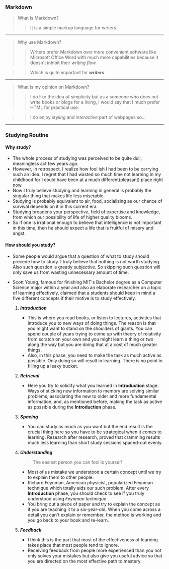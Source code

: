 <!-- 
# Hello there!!!
# Heading 1
#### Heading 4

*italic*

**bold**

~~strikethrough~~
___

> Who won the presidential election?\
>> Heard that it was someone better than Trump
___

[Youtube](https://www.youtube.com "Click here to go YouTube")

___

### Grocery list
- banana
- chicken
- veg
    - broccoli
    - cauliflower
    - sweet potato
- rice
    - brown
- eggs

___ 

1. Ask for input
1. Process input
1. Display output

___

![Aesthetic Image](symbol.jpg)

___

```C++
    int max(int a, int b) {
        return a = (a>b) ? a : b;
    }
```

___

|   | 0 | 1 | 2 |
|---|---|---|---|
| 0 | o | o | x |
| 1 | o | x | x |
| 2 | x | o | o |

-->

### Markdown

> What is Markdown?
>> It is a simple markup language for writers

___

> Why use Markdown?
>> Writers prefer Markdown over more convenient software like Microsoft Office Word with much more capabilities because it doesn't inhibit their *writing flow*

>> Which is quite important for ***writers***

___

> What is my opinion on Markdown?
>> I do like the idea of simplicity but as a someone who does not write books or blogs for a living, I would say that I much prefer HTML for practical use.

>> I do enjoy *styling* and *interactive* part of webpages so...

___

### Studying Routine

#### Why study?
- The whole process of studying was perceived to be quite dull, meaningless act few years ago.
- However, in retrospect, I realize how fool ish I had been to be carrying such an idea. I regret that I had wasted so much time not learning in my childhood for I could have been at a much different(pleasant) place right now.
- Now I truly believe studying and learning in general is probably the singular thing that makes life less miserable.
- Studying is probably equivalent to air, food, socializing as our chance of survival depends on it in this current era.
- Studying broadens your perspective, field of expertise and knowledge, from which our possibility of life of higher quality blooms.
- So if one is irrational enough to believe that intelligence is not important in this time, then he should expect a life that is fruitful of misery and angst.

#### How should you study?
- Some people would argue that a question of what to study should precede how to study. I truly believe that nothing is not worth studying. Also such question is greatly subjective. So skipping such question will only save us from wasting unnecessary amount of time.
- Scott Young, famous for finishing MIT's Bachelor degree as a Computer Science major within a year and also an elaborate researcher on a topic of learning effectively, claimed that a students should keep in mind a five different concepts if their motive is to study effectively.

    1. ***Introduction***
        - This is where you read books, or listen to lectures, activities that introduce you to new ways of doing things. The reason is that you might want to stand on the shoulders of giants. You can spend couple of years trying to come up with theory of relativity from scratch on your own and you might learn a thing or two along the way but you are doing that at a cost of much greater things.
        - Also, in this phase, you need to make the task as much active as possible. Only doing so will result in learning. There is no point in filling up a leaky bucket.
    1. ***Retrieval***
        - Here you try to solidify what you learned in **Introduction** stage. Ways of sticking new information to memory are solving similar problems, associating the new to older and more fundamental information, and, as mentioned before, making the task as active as possible during the **Introduction** phase.
    1. ***Spacing***
        - You can study as much as you want but the end result is the crucial thing here so you have to be strategical when it comes to learning. Research after research, proved that cramming results much less learning than short study sessions spaced-out evenly.
    1. ***Understanding***
        > The easiest person you can fool is yourself
        - Most of us mistake we understood a certain concept until we try to explain them to other people.
        - Richard Feynman, American physicist, popularized Feynman technique which totally aids our such problem. After every **Introduction** phase, you should check to see if you truly understood using *Feynman technique*.
        - You bring out a piece of paper and try to explain the concept as if you are teaching it to a six-year-old. When you come across a detail you can't explain or remember, the method is working and you go back to your book and re-learn.

    1. ***Feedback***
        - I think this is the part that most of the effectiveness of learning takes place that most people tend to ignore.
        - Receiving feedback from people more experienced than you not only solves your mistakes but also give you useful advice so that you are directed on the most effective path to mastery.

